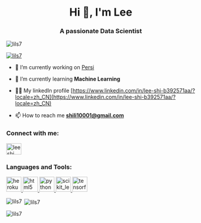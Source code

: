 <h1 align="center">Hi 👋, I'm Lee</h1>
<h3 align="center">A passionate Data Scientist</h3>

<p align="left"> <img src="https://komarev.com/ghpvc/?username=lils7&label=Profile%20views&color=0e75b6&style=flat" alt="lils7" /> </p>

<p align="left"> <a href="https://github.com/ryo-ma/github-profile-trophy"><img src="https://github-profile-trophy.vercel.app/?username=lils7" alt="lils7" /></a> </p>

- 🔭 I’m currently working on [Persi](https://github.com/PCA2021)

- 🌱 I’m currently learning **Machine Learning**

- 👨‍💻 My linkedIn profile [https://www.linkedin.com/in/lee-shi-b392571aa/?locale=zh_CN](https://www.linkedin.com/in/lee-shi-b392571aa/?locale=zh_CN)

- 📫 How to reach me **shili10001@gmail.com**

<h3 align="left">Connect with me:</h3>
<p align="left">
<a href="https://linkedin.com/in/lee shi" target="blank"><img align="center" src="https://cdn.jsdelivr.net/npm/simple-icons@3.0.1/icons/linkedin.svg" alt="lee shi" height="30" width="40" /></a>
</p>

<h3 align="left">Languages and Tools:</h3>
<p align="left"> <a href="https://heroku.com" target="_blank"> <img src="https://www.vectorlogo.zone/logos/heroku/heroku-icon.svg" alt="heroku" width="40" height="40"/> </a> <a href="https://www.w3.org/html/" target="_blank"> <img src="https://devicons.github.io/devicon/devicon.git/icons/html5/html5-original-wordmark.svg" alt="html5" width="40" height="40"/> </a> <a href="https://www.python.org" target="_blank"> <img src="https://devicons.github.io/devicon/devicon.git/icons/python/python-original.svg" alt="python" width="40" height="40"/> </a> <a href="https://scikit-learn.org/" target="_blank"> <img src="https://upload.wikimedia.org/wikipedia/commons/0/05/Scikit_learn_logo_small.svg" alt="scikit_learn" width="40" height="40"/> </a> <a href="https://www.tensorflow.org" target="_blank"> <img src="https://www.vectorlogo.zone/logos/tensorflow/tensorflow-icon.svg" alt="tensorflow" width="40" height="40"/> </a> </p>

<p><img align="left" src="https://github-readme-stats.vercel.app/api/top-langs?username=lils7&show_icons=true&locale=en&layout=compact" alt="lils7" /></p>

<p>&nbsp;<img align="center" src="https://github-readme-stats.vercel.app/api?username=lils7&show_icons=true&locale=en" alt="lils7" /></p>

<p><img align="center" src="https://github-readme-streak-stats.herokuapp.com/?user=lils7&" alt="lils7" /></p>
